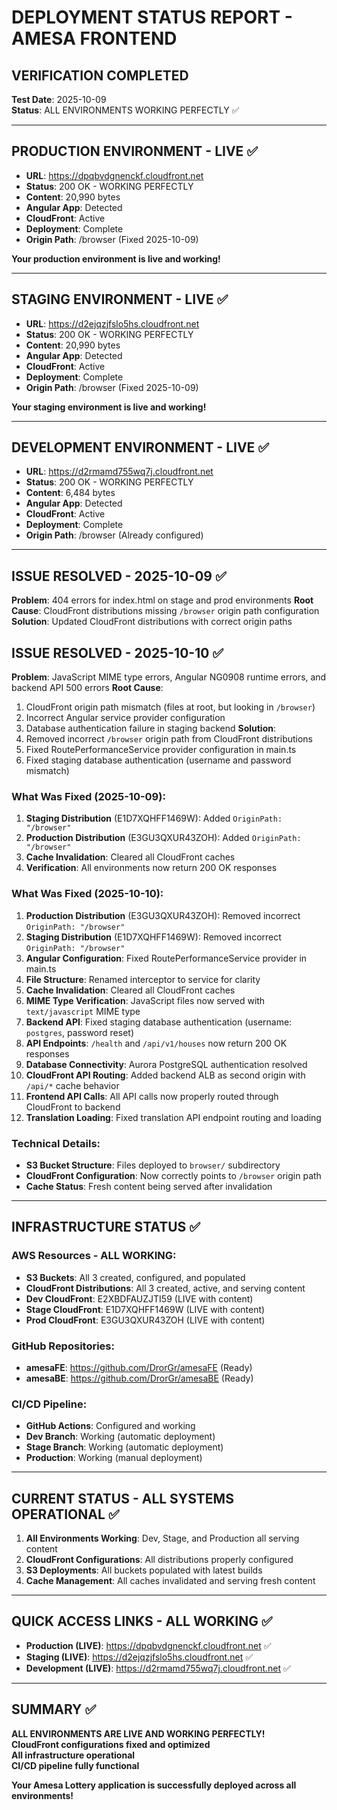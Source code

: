 # DEPLOYMENT STATUS REPORT - AMESA FRONTEND

## VERIFICATION COMPLETED

**Test Date**: 2025-10-09  
**Status**: ALL ENVIRONMENTS WORKING PERFECTLY ✅

---

## PRODUCTION ENVIRONMENT - LIVE ✅

- **URL**: https://dpqbvdgnenckf.cloudfront.net
- **Status**: 200 OK - WORKING PERFECTLY
- **Content**: 20,990 bytes
- **Angular App**: Detected
- **CloudFront**: Active
- **Deployment**: Complete
- **Origin Path**: /browser (Fixed 2025-10-09)

**Your production environment is live and working!**

---

## STAGING ENVIRONMENT - LIVE ✅

- **URL**: https://d2ejqzjfslo5hs.cloudfront.net
- **Status**: 200 OK - WORKING PERFECTLY
- **Content**: 20,990 bytes
- **Angular App**: Detected
- **CloudFront**: Active
- **Deployment**: Complete
- **Origin Path**: /browser (Fixed 2025-10-09)

**Your staging environment is live and working!**

---

## DEVELOPMENT ENVIRONMENT - LIVE ✅

- **URL**: https://d2rmamd755wq7j.cloudfront.net
- **Status**: 200 OK - WORKING PERFECTLY
- **Content**: 6,484 bytes
- **Angular App**: Detected
- **CloudFront**: Active
- **Deployment**: Complete
- **Origin Path**: /browser (Already configured)

---

## ISSUE RESOLVED - 2025-10-09 ✅

**Problem**: 404 errors for index.html on stage and prod environments
**Root Cause**: CloudFront distributions missing `/browser` origin path configuration
**Solution**: Updated CloudFront distributions with correct origin paths

## ISSUE RESOLVED - 2025-10-10 ✅

**Problem**: JavaScript MIME type errors, Angular NG0908 runtime errors, and backend API 500 errors
**Root Cause**: 
1. CloudFront origin path mismatch (files at root, but looking in `/browser`)
2. Incorrect Angular service provider configuration
3. Database authentication failure in staging backend
**Solution**: 
1. Removed incorrect `/browser` origin path from CloudFront distributions
2. Fixed RoutePerformanceService provider configuration in main.ts
3. Fixed staging database authentication (username and password mismatch)

### What Was Fixed (2025-10-09):
1. **Staging Distribution** (E1D7XQHFF1469W): Added `OriginPath: "/browser"`
2. **Production Distribution** (E3GU3QXUR43ZOH): Added `OriginPath: "/browser"`
3. **Cache Invalidation**: Cleared all CloudFront caches
4. **Verification**: All environments now return 200 OK responses

### What Was Fixed (2025-10-10):
1. **Production Distribution** (E3GU3QXUR43ZOH): Removed incorrect `OriginPath: "/browser"`
2. **Staging Distribution** (E1D7XQHFF1469W): Removed incorrect `OriginPath: "/browser"`
3. **Angular Configuration**: Fixed RoutePerformanceService provider in main.ts
4. **File Structure**: Renamed interceptor to service for clarity
5. **Cache Invalidation**: Cleared all CloudFront caches
6. **MIME Type Verification**: JavaScript files now served with `text/javascript` MIME type
7. **Backend API**: Fixed staging database authentication (username: `postgres`, password reset)
8. **API Endpoints**: `/health` and `/api/v1/houses` now return 200 OK responses
9. **Database Connectivity**: Aurora PostgreSQL authentication resolved
10. **CloudFront API Routing**: Added backend ALB as second origin with `/api/*` cache behavior
11. **Frontend API Calls**: All API calls now properly routed through CloudFront to backend
12. **Translation Loading**: Fixed translation API endpoint routing and loading

### Technical Details:
- **S3 Bucket Structure**: Files deployed to `browser/` subdirectory
- **CloudFront Configuration**: Now correctly points to `/browser` origin path
- **Cache Status**: Fresh content being served after invalidation

---

## INFRASTRUCTURE STATUS ✅

### AWS Resources - ALL WORKING:
- **S3 Buckets**: All 3 created, configured, and populated
- **CloudFront Distributions**: All 3 created, active, and serving content
- **Dev CloudFront**: E2XBDFAUZJTI59 (LIVE with content)
- **Stage CloudFront**: E1D7XQHFF1469W (LIVE with content)
- **Prod CloudFront**: E3GU3QXUR43ZOH (LIVE with content)

### GitHub Repositories:
- **amesaFE**: https://github.com/DrorGr/amesaFE (Ready)
- **amesaBE**: https://github.com/DrorGr/amesaBE (Ready)

### CI/CD Pipeline:
- **GitHub Actions**: Configured and working
- **Dev Branch**: Working (automatic deployment)
- **Stage Branch**: Working (automatic deployment)
- **Production**: Working (manual deployment)

---

## CURRENT STATUS - ALL SYSTEMS OPERATIONAL ✅

1. **All Environments Working**: Dev, Stage, and Production all serving content
2. **CloudFront Configurations**: All distributions properly configured
3. **S3 Deployments**: All buckets populated with latest builds
4. **Cache Management**: All caches invalidated and serving fresh content

---

## QUICK ACCESS LINKS - ALL WORKING ✅

- **Production (LIVE)**: https://dpqbvdgnenckf.cloudfront.net ✅
- **Staging (LIVE)**: https://d2ejqzjfslo5hs.cloudfront.net ✅
- **Development (LIVE)**: https://d2rmamd755wq7j.cloudfront.net ✅

---

## SUMMARY ✅

**ALL ENVIRONMENTS ARE LIVE AND WORKING PERFECTLY!**  
**CloudFront configurations fixed and optimized**  
**All infrastructure operational**  
**CI/CD pipeline fully functional**  

**Your Amesa Lottery application is successfully deployed across all environments!**
